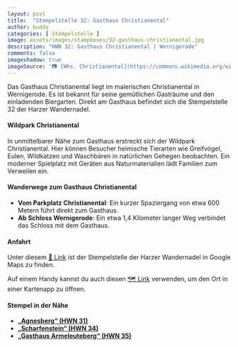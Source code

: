 ```yaml
---
layout: post
title:  "Stempelstelle 32: Gasthaus Christianental"
author: buddy
categories: [ Stempelstelle ]
image: assets/images/stampboxes/32-gasthaus-christianental.jpg
description: "HWN 32: Gasthaus Christianental | Wernigerode"
comments: false
imageshadow: true
imageSource: '📷 [Whs. Christianental](https://commons.wikimedia.org/wiki/File:Whs._Christianental.jpg) von <a href="https://de.wikipedia.org/wiki/Benutzer:Hejkal" class="extiw" title="de:Benutzer:Hejkal">Benutzer:Hejkal</a> unter Lizenz [CC BY-SA 2.0 de](https://creativecommons.org/licenses/by-sa/2.0/de/deed.en)'
---
```


Das Gasthaus Christianental liegt im malerischen Christianental in Wernigerode. Es ist bekannt für seine gemütlichen Gasträume und den einladenden Biergarten. Direkt am Gasthaus befindet sich die Stempelstelle 32 der Harzer Wandernadel.

#### Wildpark Christianental

In unmittelbarer Nähe zum Gasthaus erstreckt sich der Wildpark Christianental. Hier können Besucher heimische Tierarten wie Greifvögel, Eulen, Wildkatzen und Waschbären in natürlichen Gehegen beobachten. Ein moderner Spielplatz mit Geräten aus Naturmaterialien lädt Familien zum Verweilen ein.

#### Wanderwege zum Gasthaus Christianental

- **Vom Parkplatz Christianental**: Ein kurzer Spaziergang von etwa 600 Metern führt direkt zum Gasthaus.
- **Ab Schloss Wernigerode**: Ein etwa 1,4 Kilometer langer Weg verbindet das Schloss mit dem Gasthaus.

#### Anfahrt

Unter diesem [📍 Link](https://www.google.com/maps/dir/?api=1&origin=&destination=51.82772%2C%2010.81290) ist der Stempelstelle der Harzer Wandernadel in Google Maps zu finden.

<div class="android-only">
  Auf einem Handy kannst du auch diesen 
  <a href="geo:51.82772,10.81290">🗺️ Link</a> 
  verwenden, um den Ort in einer Kartenapp zu öffnen.
  <p></p>
</div>

#### Stempel in der Nähe

- [**„Agnesberg“ (HWN 31)**](/stempelstelle-31-agnesberg)
- [**„Scharfenstein“ (HWN 34)**](/stempelstelle-34-scharfenstein)
- [**„Gasthaus Armeleuteberg“ (HWN 35)**](/stempelstelle-35-gasthaus-armeleuteberg)
